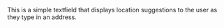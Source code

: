 This is a simple textfield that displays location suggestions to the user as they type in an address. 
